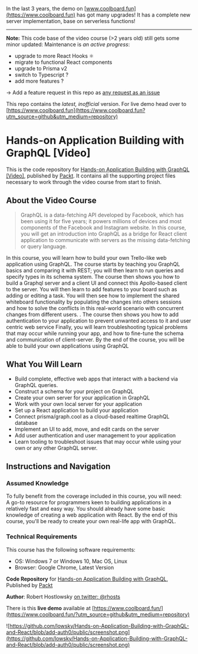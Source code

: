 In the last 3 years, the demo on [www.coolboard.fun](https://www.coolboard.fun) has got many upgrades!
It has a complete new server implementation, base on serverless functions!

---
**Note:** This code base of the video course (>2 years old) still gets some minor updated: Maintenance is _an active progress_:

* upgrade to more React Hooks ⚛️
* migrate to functional React components 
* upgrade to Prisma v2
* switch to Typescript ?
* add more features ?

-> Add a feature request in this repo as [any request as an issue](https://github.com/lowsky/-Hands-on-Application-Building-with-GraphQL/issues/new/choose)

This repo contains the *latest, inofficial* version. For  live demo head over to [https://www.coolboard.fun](https://www.coolboard.fun?utm_source=github&utm_medium=repository)

# Hands-on Application Building with GraphQL [Video]
This is the code repository for [Hands-on Application Building with GraphQL [Video]](https://www.packtpub.com/web-development/hands-application-building-graphql-video?utm_source=github&utm_medium=repository&utm_campaign=9781788991865), published by [Packt](https://www.packtpub.com/?utm_source=github). It contains all the supporting project files necessary to work through the video course from start to finish.

## About the Video Course
> GraphQL is a data-fetching API developed by Facebook, which has been using it for five years; it powers millions of devices and most components of the Facebook and Instagram website. In this course, you will get an introduction into GraphQL as a bridge for React client application to communicate with servers as the missing data-fetching or query language.
  
In this course, you will learn how to build your own Trello-like web application using GraphQL. The course starts by teaching you GraphQL basics and comparing it with REST; you will then learn to run queries and specify types in its schema system. The course then shows you how to build a Graphql server and a client UI and connect this Apollo-based client to the server. You will then learn to add features to your board such as adding or editing a task. You will then see how to implement the shared whiteboard functionality by populating the changes into others sessions and how to solve the conflicts in this real-world scenario with concurrent changes from different users. . The course then shows you how to add authentication to your application to prevent unwanted access to it and user centric web service
Finally, you will learn troubleshooting typical problems that may occur while running your app, and how to fine-tune the schema and communication of client-server. By the end of the course, you will be able to build your own applications using GraphQL

<H2>What You Will Learn</H2>
<DIV class=book-info-will-learn-text>
<UL>
<LI>Build complete, effective web apps that interact with a backend via GraphQL queries. 
<LI>Construct a schema for your project on GraphQL 
<LI>Create your own server for your application in GraphQL
<LI>Work with your own local server for your application 
<LI>Set up a React application to build your application 
<LI>Connect prisma/graph.cool as a cloud-based realtime GraphQL database 
<LI>Implement an UI to add, move, and edit cards on the server 
<LI>Add user authentication and user management to your application 
<LI>Learn tooling to troubleshoot issues that may occur while using your own or any other GraphQL server. </LI></UL></DIV>

## Instructions and Navigation
### Assumed Knowledge
To fully benefit from the coverage included in this course, you will need:<br/>
A go-to resource for programmers keen to building applications in a relatively fast and easy way. You should already have some basic knowledge of creating a web application with React. By the end of this course, you'll be ready to create your own real-life app with GraphQL.
### Technical Requirements
This course has the following software requirements:<br/>
<UL>
<LI>OS: Windows 7 or Windows 10, Mac OS, Linux
<LI>Browser: Google Chrome, Latest Version</LI></UL>

**Code Repository** for 
[Hands-on Application Building with GraphQL](https://www.packtpub.com/web-development/hands-application-building-graphql-video), Published by [Packt](https://www.packtpub.com/)

**Author**: Robert Hostlowsky [on twitter: @rhosts](https://www.twitter.com/rhosts)

There is this **live demo** available at [https://www.coolboard.fun/](https://www.coolboard.fun/?utm_source=github&utm_medium=repository)

![https://github.com/lowsky/Hands-on-Application-Building-with-GraphQL-and-React/blob/add-auth0/public/screenshot.png](https://github.com/lowsky/Hands-on-Application-Building-with-GraphQL-and-React/blob/add-auth0/public/screenshot.png)
